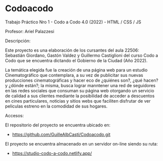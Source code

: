 # Codoacodo
Trabajo Práctico Nro 1 - Codo a Codo 4.0 (2022) - HTML / CSS / JS

Profesor: Ariel Palazzesi

Descripción:

Este proyecto es una elaboración de los cursantes del aula 22506: Sebastián Giordano, Gastón Valdez y Guillermo Castiglioni del curso Codo a Codo que se encuentra dictando el Gobierno de la Ciudad (Año 2022).

La temática elegida fue la creación de una página web para un estudio Cinematográfico que contemplara, a su vez de publicitar sus nuevas producciones cinematográficas y hacer eco de ¿quiénes son?, ¿qué hacen? y ¿dónde están?; la misma, busca lograr manntener una red de seguidores en las redes sociales que consuman su página web otorgando un servicio de calidad a sus clientes mediante la posibilidad de acceder a descuentos en cines particulares, noticias y sitios webs que faciliten disfrutar de ver peliculas estreno en la comodidad de sus hogares.

Accesos:

El repositorio del proyecto se encuentra ubicado en:

 - https://github.com/GuilleAlbCasti/Codoacodo.git

El proyecto se encuentra almacenado en un servidor on-line siendo su ruta:

- https://studio-codo-a-codo.netlify.app/


